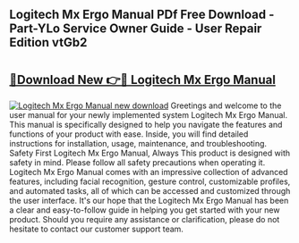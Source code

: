 ## Logitech Mx Ergo Manual PDf Free Download - Part-YLo Service Owner Guide - User Repair Edition vtGb2

# <h2><a href="http://bc23453.oget.top/?id=Logitech+Mx+Ergo+Manual">🔗Download New 👉🔴 Logitech Mx Ergo Manual</a></h2>

[![Logitech Mx Ergo Manual new download](https://i.imgur.com/5g1atiW.png)](http://bc23453.oget.top/?id=Logitech+Mx+Ergo+Manual)
Greetings and welcome to the user manual for your newly implemented system Logitech Mx Ergo Manual. This manual is specifically designed to help you navigate the features and functions of your product with ease. Inside, you will find detailed instructions for installation, usage, maintenance, and troubleshooting. Safety First Logitech Mx Ergo Manual, Always This product is designed with safety in mind. Please follow all safety precautions when operating it. Logitech Mx Ergo Manual comes with an impressive collection of advanced features, including facial recognition, gesture control, customizable profiles, and automated tasks, all of which can be accessed and customized through the user interface. It's our hope that the Logitech Mx Ergo Manual has been a clear and easy-to-follow guide in helping you get started with your new product. Should you require any assistance or clarification, please do not hesitate to contact our customer support team.
